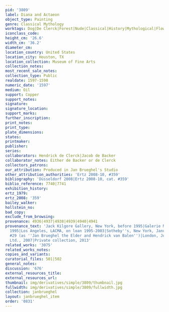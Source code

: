 ```yaml
---
pid: '3809'
label: Diana and Actaeon
object_type: Painting
genre: Classical Mythology
worktags: Dog|De Clerck|Forest|Nude|Classical|History|Mythological|Flowers|Shells
iconclass_code:
height_cm: '26.6'
width_cm: '36.2'
diameter_cm:
location_country: United States
location_city: Houston, TX
location_collection: Museum of Fine Arts
collection_notes:
most_recent_sale_notes:
collection_type: Public
realdate: 1597-1598
numeric_date: '1597'
medium: Oil
support: Copper
support_notes:
signature:
signature_location:
support_marks:
further_inscription:
print_notes:
print_type:
plate_dimensions:
states:
printmaker:
publisher:
series:
collaborators: Hendrick de Clerck|Jacob de Backer
collaborator_notes: Either de Backer or de Clerck
collectors_patrons:
our_attribution: Produced in Jan Brueghel's Studio
other_attribution_authorities: 'Ertz 2008-10, #359'
bibliography: 'Düsseldorf 2008|Ertz 2008-10, cat. #359'
biblio_reference: 7740|7741
exhibition_history:
ertz_1979:
ertz_2008: '359'
bailey_walker:
hollstein_no:
bad_copy:
exclude_from_browsing:
provenance: 4936|4937|4938|4939|4940|4941
provenance_text: 'Jack Kilgore Gallery, New York, before 1995|Galerie Moatti, Paris,
  1995|Los Angeles, LACMA, on loan 1995-2003|Sotheby''s, New York, January 22, 2004,
  #29 (as ''Jan Brueghel the Elder and Hendrick van Balen'')|London, Johnny van Haeften
  Ltd., 2007|Private collection, 2013'
related_works: '3075'
related_works_notes:
copies_and_variants:
curatorial_files: 501|502
general_notes:
discussion: '676'
external_resources_title:
external_resources_url:
thumbnail: img/derivatives/simple/3809/thumbnail.jpg
fullwidth: img/derivatives/simple/3809/fullwidth.jpg
collection: janbrueghel
layout: janbrueghel_item
order: '0831'
---
```

